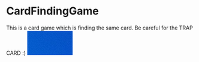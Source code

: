 # CardFindingGame
This is a card game which is finding the same card.  Be careful for the TRAP CARD :)
![Kiku](img/fsHvtffL4d.png)
